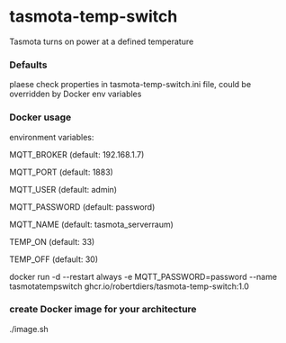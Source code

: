 # tasmota-temp-switch
Tasmota turns on power at a defined temperature

### Defaults
plaese check properties in tasmota-temp-switch.ini file, could be overridden by Docker env variables

### Docker usage

environment variables:

MQTT_BROKER (default: 192.168.1.7)

MQTT_PORT (default: 1883)

MQTT_USER (default: admin)

MQTT_PASSWORD (default: password)

MQTT_NAME (default: tasmota_serverraum)

TEMP_ON (default: 33)

TEMP_OFF (default: 30)

docker run -d --restart always -e MQTT_PASSWORD=password --name tasmotatempswitch ghcr.io/robertdiers/tasmota-temp-switch:1.0

### create Docker image for your architecture
./image.sh


